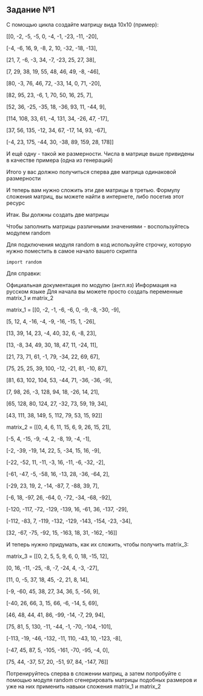 ## Задание №1

С помощью цикла создайте матрицу вида 10x10 (пример):

[[0, -2, -5, -5, 0, -4, -1, -23, -11, -20],

[-4, -6, 16, 9, -8, 2, 10, -32, -18, -13],

[21, 7, -6, -3, 34, -7, -23, 25, 27, 38],

[7, 29, 38, 19, 55, 48, 46, 49, -8, -46],

[80, -3, 76, 46, 72, -33, 14, 0, 71, -20],

[82, 95, 23, -6, 1, 70, 50, 16, 25, 7],

[52, 36, -25, -35, 18, -36, 93, 11, -44, 9],

[114, 108, 33, 61, -4, 131, 34, -26, 47, -17],

[37, 56, 135, -12, 34, 67, -17, 14, 93, -67],

[-4, 23, 175, -44, 30, -38, 89, 159, 28, 178]]

И ещё одну - такой же размерности. Числа в матрице выше привидены в качестве примера (одна из генераций)

Итого у вас должно получиться сперва две матрица одинаковой размерности

И теперь вам нужно сложить эти две матрицы в третью. Формулу сложения матриц, вы можете найти в интернете, либо посетив этот ресурс

Итак. Вы должны создать две матрицы

Чтобы заполнить матрицы различными значениями - воспользуйтесь модулем random

Для подключения модуля random в код используйте строчку, которую нужно поместить в самое начало вашего скрипта
```
import random
```
Для справки:

Официальная документация по модулю (англ.яз)
Информация на русском языке
Для начала вы можете просто создать переменные matrix_1 и matrix_2

matrix_1 = [[0, -2, -1, -6, -6, 0, -9, -8, -30, -9],

[5, 12, 4, -16, -4, -9, -16, -15, 1, -26],

[13, 39, 14, 23, -4, 40, 32, 6, -8, 23],

[13, -8, 34, 49, 30, 18, 47, 11, -24, 11],

[21, 73, 71, 61, -1, 79, -34, 22, 69, 67],

[75, 25, 25, 39, 100, -12, -21, 81, -10, 87],

[81, 63, 102, 104, 53, -44, 71, -36, -36, -9],

[7, 98, 26, -3, 128, 94, 18, -26, 14, 21],

[65, 128, 80, 124, 27, -32, 73, 59, 19, 34],

[43, 111, 38, 149, 5, 112, 79, 53, 15, 92]]

 

matrix_2 = [[0, 4, 6, 11, 15, 6, 9, 26, 15, 21],

[-5, 4, -15, -9, -4, 2, -8, 19, -4, -1],

[-2, -39, -19, 14, 22, 5, -34, 15, 16, -9],

[-22, -52, 11, -11, -3, 16, -11, -6, -32, -2],

[-61, -47, -5, -58, 16, -13, 28, -36, -64, 2],

[-29, 23, 19, 2, -14, -87, 7, -88, 39, 7],

[-6, 18, -97, 26, -64, 0, -72, -34, -68, -92],

[-120, -117, -72, -129, -139, 16, -61, 36, -137, -29],

[-112, -83, 7, -119, -132, -129, -143, -154, -23, -34],

[32, -67, -75, -92, 15, -163, 18, 31, -162, -16]]

И теперь нужно придумать, как их сложить, чтобы получить matrix_3:

matrix_3 = [[0, 2, 5, 5, 9, 6, 0, 18, -15, 12],

[0, 16, -11, -25, -8, -7, -24, 4, -3, -27],

[11, 0, -5, 37, 18, 45, -2, 21, 8, 14],

[-9, -60, 45, 38, 27, 34, 36, 5, -56, 9],

[-40, 26, 66, 3, 15, 66, -6, -14, 5, 69],

[46, 48, 44, 41, 86, -99, -14, -7, 29, 94],

[75, 81, 5, 130, -11, -44, -1, -70, -104, -101],

[-113, -19, -46, -132, -11, 110, -43, 10, -123, -8],

[-47, 45, 87, 5, -105, -161, -70, -95, -4, 0],

[75, 44, -37, 57, 20, -51, 97, 84, -147, 76]]

Потренируйтесь сперва в сложении матриц, а затем попробуйте с помощью модуля random сгенерировать матрицы подобных размеров и уже на них применить навыки сложения matrix_1 и matrix_2

